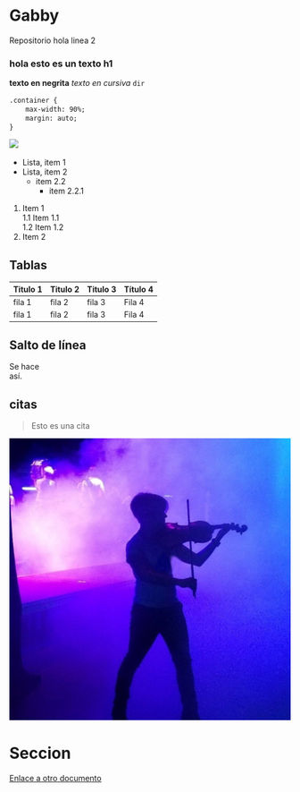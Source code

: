 # Gabby
Repositorio
hola
linea 2

### hola esto es un texto h1

__texto en negrita__
_texto en cursiva_
`dir`
```
.container {
    max-width: 90%;
    margin: auto;
}
```

![](https://iescelia.org/web/wp-content/uploads/2012/05/iescelia_1950.jpg)

* Lista, item 1
* Lista, item 2
    * item 2.2
        * item 2.2.1

1. Item 1  
  1.1 Item 1.1  
  1.2 Item 1.2  
2. Item 2  

## Tablas

|Titulo 1| Titulo 2 | Titulo 3 | Título 4
| --- |--- | --- | --- 
|fila 1| fila 2 | fila 3 | Fila 4
|fila 1| fila 2 | fila 3 | Fila 4

## Salto de línea
Se hace  
así.

## citas

>Esto es una cita

<!-- Comentario -->

![](images/321547088_139317235627669_3484483960761045935_n.jpg)

# Seccion
[Enlace a otro documento](markdown.md)